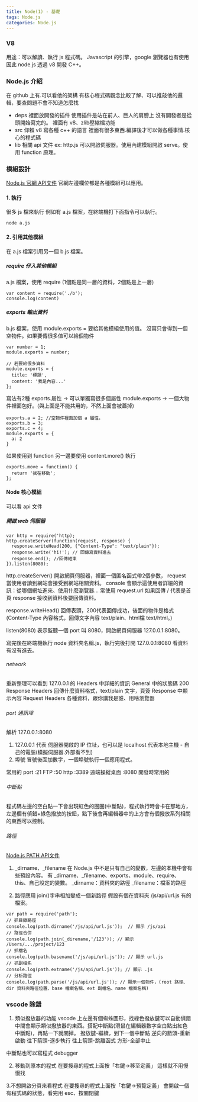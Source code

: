 ```yaml
---
title: Node(1) - 基礎
tags: Node.js
categories: Node.js
---
```

### V8
用途：可以解讀、執行 js 程式碼。
Javascript 的引擎，google 瀏覽器也有使用
因此 node.js 透過 v8 開發 C++。

### Node.js 介紹
在 github 上有.可以看他的架構
有核心程式碼觀念比較了解、可以推敲他的邏輯，要查問題不會不知道怎麼找
- deps 裡面放開發的插件
使用插件是站在前人、巨人的肩膀上
沒有開發者是從頭開始寫完的。
裡面有 v8、zlib壓縮檔功能
- src 仰賴 v8 寫各種 c++ 的語言
裡面有很多東西.編譯後才可以做各種事情.核心的程式碼
- lib 相關 api 文件
ex: http.js 可以開啟伺服器。使用內建模組開啟 serve。使用 function 原理。

### 模組設計
[Node.js 官網 API文件](https://nodejs.org/dist/latest-v14.x/docs/api/)
官網左邊欄位都是各種模組可以應用。

#### 1. 執行
很多 js 檔來執行
例如有 a.js 檔案，在終端機打下面指令可以執行。
```
node a.js
```

#### 2. 引用其他模組
在 a.js 檔案引用另一個 b.js 檔案。

##### require 仔入其他模組
a.js 檔案，使用 require (1個點是同一層的資料，2個點是上一層)
```
var content = require('./b');
console.log(content)
```
##### exports 輸出資料
b.js 檔案，使用 module.exports = 要給其他模組使用的值。
沒寫只會得到一個空物件。如果要傳很多值可以給個物件
```
var number = 1;
module.exports = number;

// 若要給很多資料
module.exports = {
  title: '標題',
  content: '我是內容...'
};
```

寫法有2種
exports.屬性 -> 可以單獨寫很多個屬性
module.exports -> 一個大物件裡面包好。(與上面是不能共用的，不然上面會被蓋掉)
```
exports.a = 2; //空物件裡面加個 a 屬性。
exports.b = 3; 
exports.c = 4; 
module.exports = {
  a: 2
}
```

如果使用到 function 
另一邊要使用 content.more() 執行
```
exports.move = function() {
  return '我在移動';
};
```

#### Node 核心模組
可以看 api 文件
##### 開啟 web 伺服器
```
var http = require('http);
http.createServer(function(request, response) {
  response.writeHead(200, {"Content-Type": "text/plain"});
  response.write('hi!'); // 回傳寫資料進去
  response.end(); //回傳結束
}).listen(8080);
```

http.createServer() 開啟網頁伺服器，裡面一個匿名函式帶2個參數，
request 當使用者讀到網站會接受到網站相關資料。
console 會顯示這使用者詳細的資訊：從哪個網址進來、使用什麼瀏覽器...
常使用 request.url 如果回傳 / 代表是首頁
response 接收到資料後要回傳資料。

response.writeHead() 回傳表頭，200代表回傳成功，後面的物件是格式
(Content-Type 內容格式，回傳文字內容 text/plain、html檔 text/html。)

listen(8080) 表示監聽一個 port 叫 8080，開啟網頁伺服器 127.0.0.1:8080。

寫完後在終端機執行 node 資料夾名稱.js，執行完後打開 127.0.0.1:8080 看資料有沒有進去。

###### network
重新整理可以看到 127.0.0.1 的 Headers 中詳細的資訊
General 中的狀態碼 200
Response Headers 回傳什麼資料格式，text/plain 文字，頁簽 Response 中顯示內容
Request Headers 各種資料，跟你講我是誰、用啥瀏覽器

###### port 通訊埠
解析 127.0.0.1:8080 

1. 127.0.0.1 代表
伺服器開啟的 IP 位址，也可以是 localhost
代表本地主機 - 自己的電腦(模擬伺服器.外部看不到)
2. 埠號
冒號後面加數字，一個埠號執行一個應用程式。

常用的 port
:21 FTP
:50 http
:3389 遠端操縱桌面
:8080 開發時常用的

###### 中斷點
程式碼左邊的空白點一下會出現紅色的圈圈(中斷點)，程式執行時會卡在那地方，左邊欄有偵錯+綠色撥放的按鈕，點下後會再編輯器中的上方會有個撥放系列相關的東西可以控制。

###### 路徑
[Node.js PATH API文件](https://nodejs.org/api/path.html)
1. _dirname、_filename
在 Node.js 中不是只有自己的變數，左邊的本機中會有些預設內容。
有 _dirname、_filename、exports、module、require、this、自己設定的變數。
_dirname：資料夾的路徑
_filename：檔案的路徑

2. 路徑應用
join()字串相加變成一個新路徑
假設有個在資料夾 /js/api/url.js 有的檔案。
```
var path = require('path');
// 抓目錄路徑
console.log(path.dirname('/js/api/url.js'));  // 顯示 /js/api
// 路徑合併
console.log(path.join(_direname,'/123')); // 顯示 /Users/.../project/123
// 抓檔名
console.log(path.basename('/js/api/url.js')); // 顯示 url.js
// 抓副檔名
console.log(path.extname('/js/api/url.js')); // 顯示 .js
// 分析路徑
console.log(path.parse('/js/api/url.js')); // 顯示一個物件，(root 路徑、dir 資料夾路徑位置、base 檔案名稱、ext 副檔名、name 檔案名稱)
```

### vscode 除錯
1. 類似撥放器的功能
vscode 上左邊有個蜘蛛圖形，找綠色撥放鍵可以自動偵錯
中間會顯示類似撥放器的東西。搭配中斷點(滑鼠在編輯器數字空白點出紅色中斷點)，再點一下就關掉。
撥放鍵-繼續，到下一個中斷點
逆向的箭頭-重新啟動
往下箭頭-逐步執行
往上箭頭-跳離函式
方形-全部中止

中斷點也可以寫程式 debugger

2. 移動到原本的程式
在要搜尋的程式上面按「右鍵->移至定義」
這樣就不用慢慢找

3.不想開啟分頁來看程式
在要搜尋的程式上面按「右鍵->預覽定義」
會開啟一個有程式碼的狀態，看完用 esc、按關閉鍵